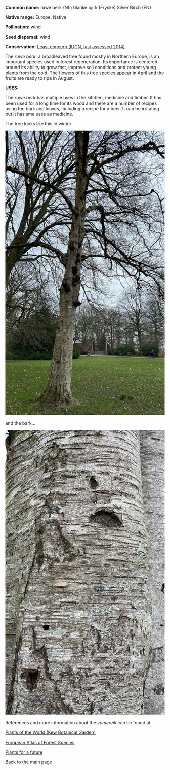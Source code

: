 __Common name:__ ruwe berk (NL) blanke bjirk (Fryske) Silver Birch (EN)

<!--more-->

**Native range:** Europe, Native

**Pollination:** wind

**Seed dispersal:** wind

**Conservation:** [Least concern (IUCN, last assessed 2014)](https://www.iucnredlist.org/species/62535/3115662)

The _ruwe berk_, a broadleaved tree found mostly in Northern Europe, is an important species used in forest regeneration. Its importance is centered around its ability to grow fast, improve soil conditions and protect young plants from the cold. The flowers of this tree species appear in April and the fruits are ready to ripe in August.


__USES:__

The _ruwe berk_ has multiple uses in the kitchen, medicine and timber. It has been used for a long time for its wood and there are a number of recipes using the bark and leaves, including a recipe for a beer. It can be irritating but it has sme uses as medicine.


The tree looks like this in winter

![Betula pendula](https://raw.githubusercontent.com/carolxgl/TreeLibrary/gh-pages/images/Betpen_tree.jpeg)

and the bark...

![Betula pendula bark](https://raw.githubusercontent.com/carolxgl/TreeLibrary/gh-pages/images/Betpen_bark.jpeg)

References and more information about the _zomereik_ can be found at:

[Plants of the World (Kew Botanical Garden)](https://powo.science.kew.org/taxon/urn:lsid:ipni.org:names:295174-1)

[European Atlas of Forest Species](https://forest.jrc.ec.europa.eu/media/atlas/Betula_spp.pdf)  

[Plants for a future](https://pfaf.org/user/Plant.aspx?LatinName=Betula+pendula)

[Back to the main page](https://carolxgl.github.io/TreeLibrary/)
